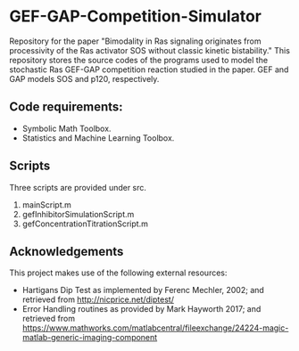 # GEF-GAP-Competition-Simulator

Repository for the paper "Bimodality in Ras signaling originates from processivity of the Ras activator SOS without classic kinetic bistability."
This repository stores the source codes of the programs used to model the stochastic Ras GEF-GAP competition reaction studied in the paper.
GEF and GAP models SOS and p120, respectively.

## Code requirements:
- Symbolic Math Toolbox.
- Statistics and Machine Learning Toolbox.

## Scripts

Three scripts are provided under src\.

1. mainScript.m
2. gefInhibitorSimulationScript.m
3. gefConcentrationTitrationScript.m

## Acknowledgements
This project makes use of the following external resources:
- Hartigans Dip Test as implemented by Ferenc Mechler, 2002; and retrieved from http://nicprice.net/diptest/
- Error Handling routines as provided by Mark Hayworth 2017; and retrieved from https://www.mathworks.com/matlabcentral/fileexchange/24224-magic-matlab-generic-imaging-component
